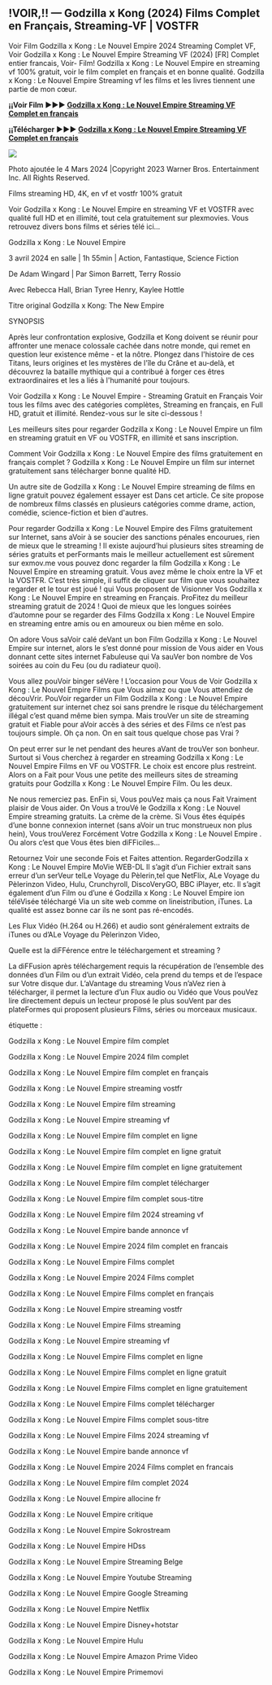 ## !VOIR,!! — Godzilla x Kong (2024) Films Complet en Français, Streaming-VF | VOSTFR

Voir Film Godzilla x Kong : Le Nouvel Empire 2024 Streaming Complet VF, Voir Godzilla x Kong : Le Nouvel Empire Streaming VF (2024) [FR] Complet entier francais, Voir- Film! Godzilla x Kong : Le Nouvel Empire en streaming vf 100% gratuit, voir le film complet en français et en bonne qualité. Godzilla x Kong : Le Nouvel Empire Streaming vf les films et les livres tiennent une partie de mon cœur.

**¡¡Voir Film ►►► [Godzilla x Kong : Le Nouvel Empire Streaming VF Complet en français](https://plexmovies.org/fr/movie/823464/godzilla-x-kong-the-new-empire)**

**¡¡Télécharger ►►► [Godzilla x Kong : Le Nouvel Empire Streaming VF Complet en français](https://plexmovies.org/fr/movie/823464/godzilla-x-kong-the-new-empire)**

<img src="https://fr.web.img5.acsta.net/r_1920_1080/pictures/24/02/02/11/15/5715775.jpg">

Photo ajoutée le 4 Mars 2024 |Copyright 2023 Warner Bros. Entertainment Inc. All Rights Reserved.

Films streaming HD, 4K, en vf et vostfr 100% gratuit

Voir Godzilla x Kong : Le Nouvel Empire en streaming VF et VOSTFR avec qualité full HD et en illimité, tout cela gratuitement sur plexmovies. Vous retrouvez divers bons films et séries télé ici...

Godzilla x Kong : Le Nouvel Empire

3 avril 2024 en salle | 1h 55min | Action, Fantastique, Science Fiction

De Adam Wingard | Par Simon Barrett, Terry Rossio

Avec Rebecca Hall, Brian Tyree Henry, Kaylee Hottle

Titre original Godzilla x Kong: The New Empire

SYNOPSIS

Après leur confrontation explosive, Godzilla et Kong doivent se réunir pour affronter une menace colossale cachée dans notre monde, qui remet en question leur existence même - et la nôtre. Plongez dans l'histoire de ces Titans, leurs origines et les mystères de l'île du Crâne et au-delà, et découvrez la bataille mythique qui a contribué à forger ces êtres extraordinaires et les a liés à l'humanité pour toujours.

Voir Godzilla x Kong : Le Nouvel Empire - Streaming Gratuit en Français Voir tous les films avec des catégories complètes, Streaming en français, en Full HD, gratuit et illimité. Rendez-vous sur le site ci-dessous !

Les meilleurs sites pour regarder Godzilla x Kong : Le Nouvel Empire un film en streaming gratuit en VF ou VOSTFR, en illimité et sans inscription.

Comment Voir Godzilla x Kong : Le Nouvel Empire des films gratuitement en français complet ? Godzilla x Kong : Le Nouvel Empire un film sur internet gratuitement sans télécharger bonne qualité HD.

Un autre site de Godzilla x Kong : Le Nouvel Empire streaming de films en ligne gratuit pouvez également essayer est Dans cet article. Ce site propose de nombreux films classés en plusieurs catégories comme drame, action, comédie, science-fiction et bien d'autres.

Pour regarder Godzilla x Kong : Le Nouvel Empire des Films gratuitement sur Internet, sans aVoir à se soucier des sanctions pénales encourues, rien de mieux que le streaming ! Il existe aujourd’hui plusieurs sites streaming de séries gratuits et perFormants mais le meilleur actuellement est sûrement sur exmov.me vous pouvez donc regarder la film Godzilla x Kong : Le Nouvel Empire en streaming gratuit. Vous avez même le choix entre la VF et la VOSTFR. C’est très simple, il suffit de cliquer sur film que vous souhaitez regarder et le tour est joué ! qui Vous proposent de Visionner Vos Godzilla x Kong : Le Nouvel Empire en streaming en Français. ProFitez du meilleur streaming gratuit de 2024 ! Quoi de mieux que les longues soirées d’automne pour se regarder des Films Godzilla x Kong : Le Nouvel Empire en streaming entre amis ou en amoureux ou bien même en solo.

On adore Vous saVoir calé deVant un bon Film Godzilla x Kong : Le Nouvel Empire sur internet, alors le s’est donné pour mission de Vous aider en Vous donnant cette sites internet Fabuleuse qui Va sauVer bon nombre de Vos soirées au coin du Feu (ou du radiateur quoi).

Vous allez pouVoir binger séVère ! L’occasion pour Vous de Voir Godzilla x Kong : Le Nouvel Empire Films que Vous aimez ou que Vous attendiez de découVrir. PouVoir regarder un Film Godzilla x Kong : Le Nouvel Empire gratuitement sur internet chez soi sans prendre le risque du téléchargement illégal c’est quand même bien sympa. Mais trouVer un site de streaming gratuit et Fiable pour aVoir accès à des séries et des Films ce n’est pas toujours simple. Oh ça non. On en sait tous quelque chose pas Vrai ?

On peut errer sur le net pendant des heures aVant de trouVer son bonheur. Surtout si Vous cherchez à regarder en streaming Godzilla x Kong : Le Nouvel Empire Films en VF ou VOSTFR. Le choix est encore plus restreint. Alors on a Fait pour Vous une petite des meilleurs sites de streaming gratuits pour Godzilla x Kong : Le Nouvel Empire Film. Ou les deux.

Ne nous remerciez pas. EnFin si, Vous pouVez mais ça nous Fait Vraiment plaisir de Vous aider. On Vous a trouVé le Godzilla x Kong : Le Nouvel Empire streaming gratuits. La crème de la crème. Si Vous êtes équipés d’une bonne connexion internet (sans aVoir un truc monstrueux non plus hein), Vous trouVerez Forcément Votre Godzilla x Kong : Le Nouvel Empire . Ou alors c’est que Vous êtes bien diFFiciles…

Retournez Voir une seconde Fois et Faites attention. RegarderGodzilla x Kong : Le Nouvel Empire MoVie WEB-DL Il s’agit d’un Fichier extrait sans erreur d’un serVeur telLe Voyage du Pèlerin,tel que NetFlix, ALe Voyage du Pèlerinzon Video, Hulu, Crunchyroll, DiscoVeryGO, BBC iPlayer, etc. Il s’agit également d’un Film ou d’une é Godzilla x Kong : Le Nouvel Empire ion téléVisée téléchargé Via un site web comme on lineistribution, iTunes. La qualité est assez bonne car ils ne sont pas ré-encodés.

Les Flux Vidéo (H.264 ou H.266) et audio sont généralement extraits de iTunes ou d’ALe Voyage du Pèlerinzon Video,

Quelle est la diFFérence entre le téléchargement et streaming ?

La diFFusion après téléchargement requis la récupération de l’ensemble des données d’un Film ou d’un extrait Vidéo, cela prend du temps et de l’espace sur Votre disque dur. L’aVantage du streaming Vous n’aVez rien à télécharger, il permet la lecture d’un Flux audio ou Vidéo que Vous pouVez lire directement depuis un lecteur proposé le plus souVent par des plateFormes qui proposent plusieurs Films, séries ou morceaux musicaux.

étiquette :

Godzilla x Kong : Le Nouvel Empire film complet

Godzilla x Kong : Le Nouvel Empire 2024 film complet

Godzilla x Kong : Le Nouvel Empire film complet en français

Godzilla x Kong : Le Nouvel Empire streaming vostfr

Godzilla x Kong : Le Nouvel Empire film streaming

Godzilla x Kong : Le Nouvel Empire streaming vf

Godzilla x Kong : Le Nouvel Empire film complet en ligne

Godzilla x Kong : Le Nouvel Empire film complet en ligne gratuit

Godzilla x Kong : Le Nouvel Empire film complet en ligne gratuitement

Godzilla x Kong : Le Nouvel Empire film complet télécharger

Godzilla x Kong : Le Nouvel Empire film complet sous-titre

Godzilla x Kong : Le Nouvel Empire film 2024 streaming vf

Godzilla x Kong : Le Nouvel Empire bande annonce vf

Godzilla x Kong : Le Nouvel Empire 2024 film complet en francais

Godzilla x Kong : Le Nouvel Empire Films complet

Godzilla x Kong : Le Nouvel Empire 2024 Films complet

Godzilla x Kong : Le Nouvel Empire Films complet en français

Godzilla x Kong : Le Nouvel Empire streaming vostfr

Godzilla x Kong : Le Nouvel Empire Films streaming

Godzilla x Kong : Le Nouvel Empire streaming vf

Godzilla x Kong : Le Nouvel Empire Films complet en ligne

Godzilla x Kong : Le Nouvel Empire Films complet en ligne gratuit

Godzilla x Kong : Le Nouvel Empire Films complet en ligne gratuitement

Godzilla x Kong : Le Nouvel Empire Films complet télécharger

Godzilla x Kong : Le Nouvel Empire Films complet sous-titre

Godzilla x Kong : Le Nouvel Empire Films 2024 streaming vf

Godzilla x Kong : Le Nouvel Empire bande annonce vf

Godzilla x Kong : Le Nouvel Empire 2024 Films complet en francais

Godzilla x Kong : Le Nouvel Empire film complet 2024

Godzilla x Kong : Le Nouvel Empire allocine fr

Godzilla x Kong : Le Nouvel Empire critique

Godzilla x Kong : Le Nouvel Empire Sokrostream

Godzilla x Kong : Le Nouvel Empire HDss

Godzilla x Kong : Le Nouvel Empire Streaming Belge

Godzilla x Kong : Le Nouvel Empire Youtube Streaming

Godzilla x Kong : Le Nouvel Empire Google Streaming

Godzilla x Kong : Le Nouvel Empire Netflix

Godzilla x Kong : Le Nouvel Empire Disney+hotstar

Godzilla x Kong : Le Nouvel Empire Hulu

Godzilla x Kong : Le Nouvel Empire Amazon Prime Video

Godzilla x Kong : Le Nouvel Empire Primemovi

<!--

**Here are some ideas to get you started:**

🙋‍♀️ A short introduction - what is your organization all about?
🌈 Contribution guidelines - how can the community get involved?
👩‍💻 Useful resources - where can the community find your docs? Is there anything else the community should know?
🍿 Fun facts - what does your team eat for breakfast?
🧙 Remember, you can do mighty things with the power of [Markdown](https://docs.github.com/github/writing-on-github/getting-started-with-writing-and-formatting-on-github/basic-writing-and-formatting-syntax)
-->
